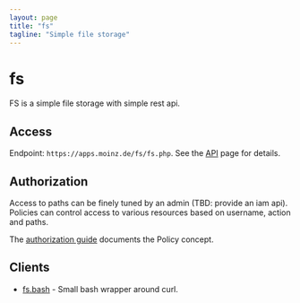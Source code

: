 ```yaml
---
layout: page
title: "fs"
tagline: "Simple file storage"
---
```


# fs

FS is a simple file storage with simple rest api.

## Access

Endpoint: `https://apps.moinz.de/fs/fs.php`. See the [API](/fs/api.html) page for details.

## Authorization

Access to paths can be finely tuned by an admin (TBD: provide an iam api). Policies can control access to various resources based on username, action and paths.

The [authorization guide](https://github.com/zeisss/fs-php/blob/master/Docs/Configuration.md#policies) documents the Policy concept.

## Clients

* [fs.bash](https://raw.githubusercontent.com/zeisss/fs-php/master/fs.bash) - Small bash wrapper around curl.